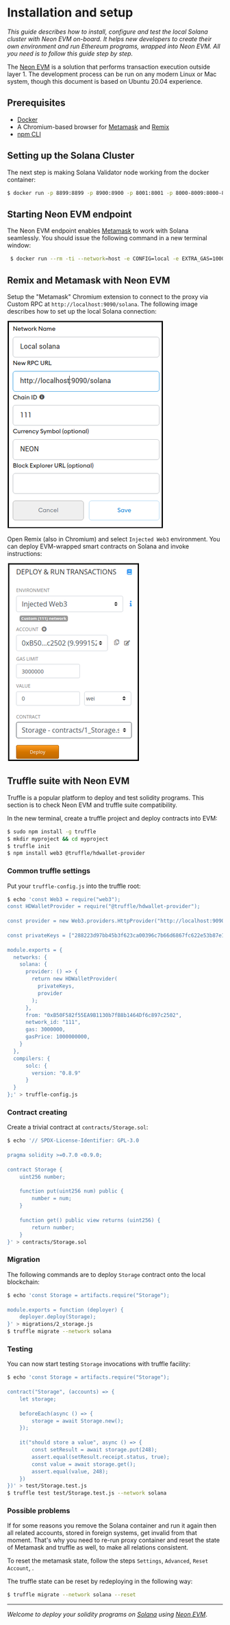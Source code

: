 # Installation and setup

*This guide describes how to install, configure and test the local Solana cluster with Neon EVM on-board. It helps new developers to create their own environment and run Ethereum programs, wrapped into Neon EVM. All you need is to follow this guide step by step.*

The [Neon EVM](https://neon-labs.org/) is a solution that performs transaction execution outside layer 1. The development process can be run on any modern Linux or Mac system, though this document is based on Ubuntu 20.04 experience.

## Prerequisites

* [Docker](https://www.docker.com/)
* A Chromium-based browser for [Metamask](https://metamask.io/) and [Remix](https://remix.ethereum.org/)
* [npm CLI](https://www.npmjs.com/)

## Setting up the Solana Cluster

The next step is making Solana Validator node working from the docker container:

```sh
$ docker run -p 8899:8899 -p 8900:8900 -p 8001:8001 -p 8000-8009:8000-8009/udp -ti -e RUST_LOG=solana_runtime::system_instruction_processor=trace,solana_runtime::message_processor=debug,solana_bpf_loader=debug,solana_rbpf=debug -e NDEBUG=1 --name=solana neonlabsorg/solana:stable-testnet | grep -v 'Program Vote111111111111111111111111111111111111111'
```

## Starting Neon EVM endpoint

The Neon EVM endpoint enables [Metamask](https://metamask.io/) to work with Solana seamlessly. You should issue the following command in a new terminal window:

```sh
 $ docker run --rm -ti --network=host -e CONFIG=local -e EXTRA_GAS=10000 --name=proxy neonlabsorg/proxy:latest
```

## Remix and Metamask with Neon EVM

Setup the "Metamask" Chromium extension to connect to the proxy via Custom RPC at `http://localhost:9090/solana`. The following image describes how to set up the local Solana connection:  

<div style={{textAlign: 'center'}}>  

![](./img/cluster-install-1.png) 

</div>

Open Remix (also in Chromium) and select `Injected Web3` environment. You can deploy EVM-wrapped smart contracts on Solana and invoke instructions:  

<div style={{textAlign: 'center'}}>  

![](./img/cluster-install-2.png) 

</div>



## Truffle suite with Neon EVM

Truffle is a popular platform to deploy and test solidity programs. This section is to check Neon EVM and truffle suite compatibility. 

In the new terminal, create a truffle project and deploy contracts into EVM:

```sh
$ sudo npm install -g truffle
$ mkdir myproject && cd myproject
$ truffle init
$ npm install web3 @truffle/hdwallet-provider
```

### Common truffle settings

Put your `truffle-config.js` into the truffle root:

```sh
$ echo 'const Web3 = require("web3");
const HDWalletProvider = require("@truffle/hdwallet-provider");

const provider = new Web3.providers.HttpProvider("http://localhost:9090/solana");

const privateKeys = ["288223d97bb45b3f623ca00396c7b66d6867fc622e53b87e16020472203bf4eb"];

module.exports = {
  networks: {
    solana: {
      provider: () => {
        return new HDWalletProvider(
          privateKeys,
          provider
        );
      },
      from: "0xB50F582f55EA9B1130b7fB8b1464Df6c897c2502",
      network_id: "111",
      gas: 3000000,
      gasPrice: 1000000000,
    }
  },
  compilers: {
      solc: {
        version: "0.8.9"
      }
  }
};' > truffle-config.js
```

### Contract creating

Create a trivial contract at `contracts/Storage.sol`:

```sh
$ echo '// SPDX-License-Identifier: GPL-3.0

pragma solidity >=0.7.0 <0.9.0;

contract Storage {
    uint256 number;

    function put(uint256 num) public {
        number = num;
    }

    function get() public view returns (uint256) {
        return number;
    }
}' > contracts/Storage.sol
```

### Migration

The following commands are to deploy `Storage` contract onto the local blockchain:

```sh
$ echo 'const Storage = artifacts.require("Storage");

module.exports = function (deployer) {
    deployer.deploy(Storage);
}' > migrations/2_storage.js
$ truffle migrate --network solana
```

### Testing

You can now start testing `Storage` invocations with truffle facility:

```sh
$ echo 'const Storage = artifacts.require("Storage");

contract("Storage", (accounts) => {
    let storage;

    beforeEach(async () => {
        storage = await Storage.new();
    });

    it("should store a value", async () => {
        const setResult = await storage.put(248);
        assert.equal(setResult.receipt.status, true);
        const value = await storage.get();
        assert.equal(value, 248);
    })
})' > test/Storage.test.js
$ truffle test test/Storage.test.js --network solana
```

### Possible problems

If for some reasons you remove the Solana container and run it again then all related accounts, stored in foreign systems, get invalid from that moment. That's why you need to re-run proxy container and reset the state of Metamask and truffle as well, to make all relations consistent.

To reset the metamask state, follow the steps `Settings`, `Advanced`, `Reset Account`, .

The truffle state can be reset by redeploying in the following way: 

```sh
$ truffle migrate --network solana --reset
```

---

*Welcome to deploy your solidity programs on [Solana](https://solana.com) using [Neon EVM](https://neon-labs.org/)*.

